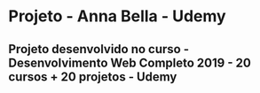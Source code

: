 # Projeto - Anna Bella - Udemy
##  Projeto desenvolvido  no curso - Desenvolvimento Web Completo 2019 - 20 cursos + 20 projetos  - Udemy
